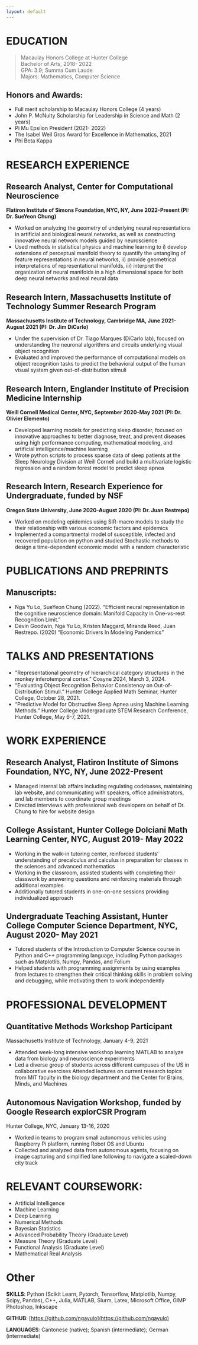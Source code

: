 ```yaml
---
layout: default
---
```


# EDUCATION

>Macaulay Honors College at Hunter College      
>Bachelor of Arts, 2018- 2022\
>GPA: 3.9; Summa Cum Laude\
>Majors: Mathematics, Computer Science

## Honors and Awards:
- Full merit scholarship to Macaulay Honors College (4 years)     	
- John P. McNulty Scholarship for Leadership in Science and Math (2 years) 
- Pi Mu Epsilon President (2021- 2022)
- The Isabel Weil Gros Award for Excellence in Mathematics, 2021
- Phi Beta Kappa
     
# RESEARCH EXPERIENCE  
     
## Research Analyst, Center for Computational Neuroscience 
**Flatiron Institute of Simons Foundation, NYC, NY, June 2022-Present (PI: Dr. SueYeon Chung)**
- Worked on analyzing the geometry of underlying neural representations in artificial and biological
neural networks, as well as constructing innovative neural network models guided by neuroscience
- Used methods in statistical physics and machine learning to i) develop extensions of perceptual
manifold theory to quantify the untangling of feature representations in neural networks, ii) provide
geometrical interpretations of representational manifolds, iii) interpret the organization of neural
manifolds in a high dimensional space for both deep neural networks and real neural data

## Research Intern, Massachusetts Institute of Technology Summer Research Program 
**Massachusetts Institute of Technology, Cambridge MA, June 2021-August 2021 (PI: Dr. Jim DiCarlo)**
- Under the supervision of Dr. Tiago Marques (DiCarlo lab), focused on understanding the neuronal
algorithms and circuits underlying visual object recognition
- Evaluated and improved the performance of computational models on object recognition tasks to
predict the behavioral output of the human visual system given out-of-distribution stimuli

## Research Intern, Englander Institute of Precision Medicine Internship 
**Weill Cornell Medical Center, NYC, September 2020-May 2021 (PI: Dr. Olivier Elemento)**
- Developed learning models for predicting sleep disorder, focused on innovative approaches to better
diagnose, treat, and prevent diseases using high performance computing, mathematical modeling, and
artificial intelligence/machine learning
- Wrote python scripts to process sparse data of sleep patients at the Sleep Neurology Division at Weill Cornell and build a multivariate logistic regression and a random forest model to predict sleep apnea 

## Research Intern, Research Experience for Undergraduate, funded by NSF 
**Oregon State University, June 2020-August 2020 (PI: Dr. Juan Restrepo)**
- Worked on modeling epidemics using SIR-macro models to study the their relationship with various
economic factors and epidemics
- Implemented a compartmental model of susceptible, infected and recovered population on python and
studied Stochastic methods to design a time-dependent economic model with a random characteristic
 
# PUBLICATIONS AND PREPRINTS
## Manuscripts:
- Nga Yu Lo, SueYeon Chung (2022). “Efficient neural representation in the cognitive neuroscience domain: Manifold Capacity in One-vs-rest Recognition Limit.”
- Devin Goodwin, Nga Yu Lo, Kristen Maggard, Miranda Reed, Juan Restrepo. (2020) “Economic Drivers In Modeling Pandemics”

# TALKS AND PRESENTATIONS
- "Representational geometry of hierarchical category structures in the monkey inferotemporal cortex." Cosyne 2024, March 3, 2024.
- “Evaluating Object Recognition Behavior Consistency on Out-of-Distribution Stimuli.” Hunter College Applied Math Seminar, Hunter College, October 28, 2021.
- “Predictive Model for Obstructive Sleep Apnea using Machine Learning Methods.” Hunter College Undergraduate STEM Research Conference, Hunter College, May 6-7, 2021.

# WORK EXPERIENCE
## Research Analyst, Flatiron Institute of Simons Foundation, NYC, NY, June 2022-Present
- Managed internal lab affairs including regulating codebases, maintaining lab website, and communicating with speakers, office administrators, and lab members to coordinate group meetings
- Directed interviews with professional web developers on behalf of Dr. Chung to hire for website design

## College Assistant, Hunter College Dolciani Math Learning Center, NYC, August 2019- May 2022
- Working in the walk-in tutoring center, reinforced students’ understanding of precalculus and calculus in preparation for classes in the sciences and advanced mathematics
- Working in the classroom, assisted students with completing their classwork by answering questions and reinforcing materials through additional examples
- Additionally tutored students in one-on-one sessions providing individualized approach
  
## Undergraduate Teaching Assistant, Hunter College Computer Science Department, NYC, August 2020- May 2021
- Tutored students of the Introduction to Computer Science course in Python and C++ programming language, including Python packages such as Matplotlib, Numpy, Pandas, and Folium
- Helped students with programming assignments by using examples from lectures to strengthen their critical thinking skills in problem solving and debugging, while motivating them to work independently
 
# PROFESSIONAL DEVELOPMENT

## Quantitative Methods Workshop Participant 
Massachusetts Institute of Technology, January 4-9, 2021
- Attended week-long intensive workshop learning MATLAB to analyze data from biology and neuroscience experiments
- Led a diverse group of students across different campuses of the US in collaborative exercises 
Attended lectures on current research topics from MIT faculty in the biology department and the Center for Brains, Minds, and Machines 

## Autonomous Navigation Workshop, funded by Google Research explorCSR Program
Hunter College, NYC, January 13-16, 2020
- Worked in teams to program small autonomous vehicles using Raspberry Pi platform, running Robot OS and Ubuntu
- Collected and analyzed data from autonomous agents, focusing on image capturing and simplified lane following to navigate a scaled-down city track
 
# RELEVANT COURSEWORK: 
- Artificial Intelligence
- Machine Learning
- Deep Learning
- Numerical Methods
- Bayesian Statistics
- Advanced Probability Theory (Graduate Level)	
- Measure Theory (Graduate Level)	                  	
- Functional Analysis (Graduate Level)		 
- Mathematical Real Analysis				
				  
# Other
**SKILLS**: Python (Scikit Learn, Pytorch, Tensorflow, Matplotlib, Numpy, Scipy, Pandas), C++, Julia, MATLAB, Slurm, Latex, Microsoft Office, GIMP Photoshop, Inkscape
 
**GITHUB**: [https://github.com/ngayulo](https://github.com/ngayulo)

**LANGUAGES**: Cantonese (native); Spanish (intermediate); German (intermediate)

